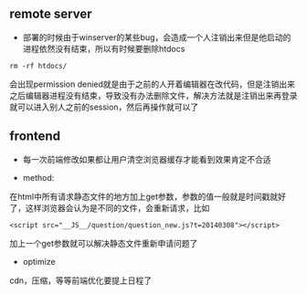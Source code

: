 ## remote server

* 部署的时候由于winserver的某些bug，会造成一个人注销出来但是他启动的进程依然没有结束，所以有时候要删除htdocs

```
rm -rf htdocs/
```

会出现permission denied就是由于之前的人开着编辑器在改代码，但是注销出来之后编辑器进程没有结束，导致没有办法删除文件，解决方法就是注销出来再登录就可以进入别人之前的session，然后再操作就可以了

## frontend

* 每一次前端修改如果都让用户清空浏览器缓存才能看到效果肯定不合适

* method:

在html中所有请求静态文件的地方加上get参数，参数的值一般就是时间戳就好了，这样浏览器会认为是不同的文件，会重新请求，比如

```
<script src="__JS__/question/question_new.js?t=20140308"></script>
```

加上一个get参数就可以解决静态文件重新申请问题了

* optimize

cdn，压缩，等等前端优化要提上日程了